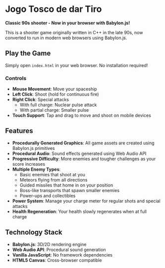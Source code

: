 # Jogo Tosco de dar Tiro

**Classic 90s shooter - Now in your browser with Babylon.js!**

This is a shooter game originally written in C++ in the late 90s, now converted to run in modern web browsers using Babylon.js.

## Play the Game

Simply open `index.html` in your web browser. No installation required!

### Controls
- **Mouse Movement**: Move your spaceship
- **Left Click**: Shoot (hold for continuous fire)
- **Right Click**: Special attacks
  - With full charge: Nuclear pulse attack
  - With partial charge: Smaller pulse
- **Touch Support**: Tap and drag to move and shoot on mobile devices

## Features

- **Procedurally Generated Graphics**: All game assets are created using Babylon.js primitives
- **Procedural Audio**: Sound effects generated using Web Audio API
- **Progressive Difficulty**: More enemies and tougher challenges as your score increases
- **Multiple Enemy Types**:
  - Basic enemies that shoot at you
  - Meteors flying from all directions
  - Guided missiles that home in on your position
  - Boss-like transports that spawn smaller enemies
  - Power-ups and collectibles
- **Power System**: Manage your charge meter for regular shots and special attacks
- **Health Regeneration**: Your health slowly regenerates when at full charge

## Technology Stack

- **Babylon.js**: 3D/2D rendering engine
- **Web Audio API**: Procedural sound generation
- **Vanilla JavaScript**: No framework dependencies
- **HTML5 Canvas**: Cross-browser compatible



